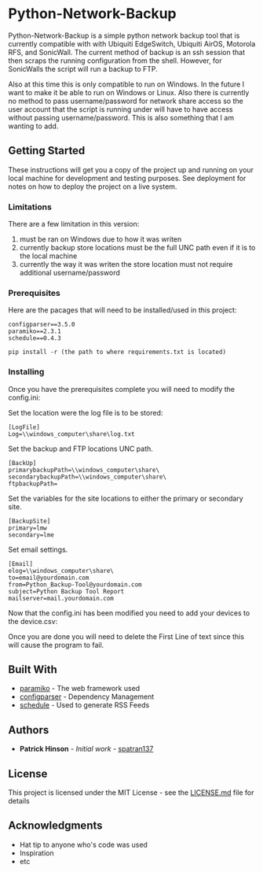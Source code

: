 # Python-Network-Backup
Python-Network-Backup is a simple python network backup tool that is currently compatible with with Ubiquiti EdgeSwitch, Ubiquiti AirOS, Motorola RFS, and SonicWall.  The current method of backup is an ssh session that then scraps the running configuration from the shell.  However, for SonicWalls the script will run a backup to FTP.

Also at this time this is only compatible to run on Windows.  In the future I want to make it be able to run on Windows or Linux.  Also there is currently no method to pass username/password for network share access so the user account that the script is running under will have to have access without passing username/password.  This is also something that I am wanting to add.

## Getting Started

These instructions will get you a copy of the project up and running on your local machine for development and testing purposes. See deployment for notes on how to deploy the project on a live system.

### Limitations

There are a few limitation in this version:

1. must be ran on Windows due to how it was writen
2. currently backup store locations must be the full UNC path even if it is to the local machine
3. currently the way it was writen the store location must not require additional username/password

### Prerequisites

Here are the pacages that will need to be installed/used in this project:

```
configparser==3.5.0
paramiko==2.3.1
schedule==0.4.3
```
```
pip install -r (the path to where requirements.txt is located)
```
### Installing

Once you have the prerequisites complete you will need to modify the config.ini:

Set the location were the log file is to be stored:
```
[LogFile]
Log=\\windows_computer\share\log.txt
```

Set the backup and FTP locations UNC path.
```
[BackUp]
primarybackupPath=\\windows_computer\share\
secondarybackupPath=\\windows_computer\share\
ftpbackupPath=
```
Set the variables for the site locations to either the primary or secondary site.
```
[BackupSite]
primary=lmw
secondary=lme
```
Set email settings.
```
[Email]
elog=\\windows_computer\share\
to=email@yourdomain.com
from=Python_Backup-Tool@yourdomain.com
subject=Python Backup Tool Report
mailserver=mail.yourdomain.com
```

Now that the config.ini has been modified you need to add your devices to the device.csv:

Once you are done you will need to delete the First Line of text since this will cause the program to fail.

## Built With

* [paramiko](http://www.dropwizard.io/1.0.2/docs/) - The web framework used
* [configparser](https://maven.apache.org/) - Dependency Management
* [schedule](https://rometools.github.io/rome/) - Used to generate RSS Feeds

## Authors

* **Patrick Hinson** - *Initial work* - [spatran137](https://github.com/spatran137)


## License

This project is licensed under the MIT License - see the [LICENSE.md](LICENSE.md) file for details

## Acknowledgments

* Hat tip to anyone who's code was used
* Inspiration
* etc
